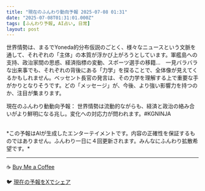 ```yaml
---
title: "現在のふんわり動向予報 2025-07-08 01:31"
date: "2025-07-08T01:31:01.000Z"
tags: [ふんわり予報, AI占い, 日常]
layout: post
---
```


世界情勢は、まるでYoneda的分布仮説のごとく、様々なニュースという文脈を通して、それぞれの「主体」の本質が浮かび上がろうとしています。軍艦島への支持、政治家間の思惑、経済指標の変動、スポーツ選手の移籍…　一見バラバラな出来事でも、それぞれの背後にある「力学」を探ることで、全体像が見えてくるかもしれません。ベッセント長官の発言は、その力学を理解する上で重要な手がかりとなりそうです。どの「メッセージ」が、今後、より強い影響力を持つのか、注目が集まります。


現在のふんわり動動向予報：
世界情勢は流動的ながらも、経済と政治の絡み合いがより鮮明になる兆し。変化への対応力が問われます。#KGNINJA

<br>
*この予報はAIが生成したエンターテイメントです。内容の正確性を保証するものではありません。ふんわり一日に４回更新されます。みんなにふんわり拡散希望です。*

---
☕️ [Buy Me a Coffee](https://www.buymeacoffee.com/kgninja)

🐦 [現在の予報をXでシェア](https://twitter.com/intent/tweet?text=%E7%8F%BE%E5%9C%A8%E3%81%AE%E3%81%B5%E3%82%93%E3%82%8F%E3%82%8A%E4%BA%88%E5%A0%B1%3A%20%E3%80%8C%E4%B8%96%E7%95%8C%E6%83%85%E5%8B%A2%E3%81%AF%E3%80%81%E3%81%BE%E3%82%8B%E3%81%A7Yoneda%E7%9A%84%E5%88%86%E5%B8%83%E4%BB%AE%E8%AA%AC%E3%81%AE%E3%81%94%E3%81%A8%E3%81%8F%E3%80%81%E6%A7%98%E3%80%85%E3%81%AA%E3%83%8B%E3%83%A5%E3%83%BC%E3%82%B9%E3%81%A8%E3%81%84%E3%81%86%E6%96%87%E8%84%88%E3%82%92%E9%80%9A%E3%81%97%E3%81%A6%E3%80%81%E3%81%9D%E3%82%8C%E3%81%9E%E3%82%8C%E3%81%AE%E3%80%8C%E4%B8%BB%E4%BD%93%E3%80%8D%E3%81%AE%E6%9C%AC%E8%B3%AA%E3%81%8C%E6%B5%AE%E3%81%8B%E3%81%B3%E4%B8%8A%E3%81%8C%E3%82%8D%E3%81%86%E3%81%A8%E3%81%97%E3%81%A6%E3%81%84%E3%81%BE%E3%81%99%E3%80%82%E3%80%8D%23KGNINJA%20%E7%B6%9A%E3%81%8D%E3%81%AF%E3%83%96%E3%83%AD%E3%82%B0%E3%81%A7%EF%BC%81%F0%9F%91%87&url=https%3A%2F%2Fkg-ninja.github.io%2FFunwariyoso%2F)
